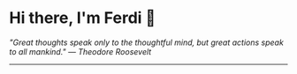 <h1>Hi there, I'm Ferdi 👋</h1>

<p><em>
  "Great thoughts speak only to the thoughtful mind, but great actions speak to all mankind." — Theodore Roosevelt
</em></p>

---
